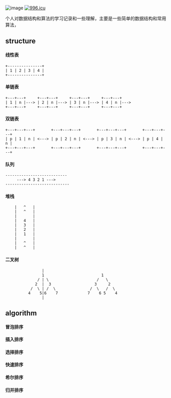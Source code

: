 ![image](https://img.shields.io/github/issues/jccjd/structure_algorithm)[![996.icu](https://img.shields.io/badge/link-996.icu-red.svg)](https://996.icu)个人对数据结构和算法的学习记录和一些理解，主要是一些简单的数据结构和常用算法，## structure#### 线性表    +---------------+    | 1 | 2 | 3 | 4 |    +---------------+#### 单链表    +---+---+     +---+---+     +---+---+     +---+---+     | 1 | n |---> | 2 | n |---> | 3 | n |---> | 4 | n |--->    +---+---+     +---+---+     +---+---+     +---+---+#### 双链表    +---+---+---+       +---+---+---+       +---+---+---+       +---+---+---+            | p | 1 | n | <---> | p | 2 | n | <---> | p | 3 | n | <---> | p | 4 | n |    +---+---+---+       +---+---+---+       +---+---+---+       +---+---+---+    #### 队列    ---------------------------         ---> 4 3 2 1 --->    ----------------------------    #### 堆栈        |   ^   |        |   ^   |        |       |        |   4   |        |   3   |        |   2   |        |   1   |        |       |        |   ^   |        |   ^   |#### 二叉树                        |                    1                         1                  / | \                     /   \                 2  |  3                   3     2               /  \ | /  \               /  \   /  \              4    5|6    7             7    6 5    4                       |        ## algorithm#### 冒泡排序#### 插入排序#### 选择排序#### 快速排序#### 希尔排序#### 归并排序